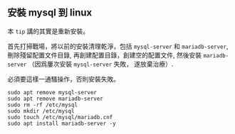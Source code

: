 ## 安裝 mysql 到 linux

本 `tip` 講的其實是重新安裝。

首先打掃戰場，將以前的安裝清理乾淨，包括 `mysql-server` 和 `mariadb-server`, 刪除殘留配置文件目錄, 再創建配置目錄，創建空的配置文件, 然後安裝 `mariadb-server` （因爲屢次安裝 `mysql-server` 失敗， 遂放棄治療）.

必須要這樣一通騷操作，否則安裝失敗。
```
sudo apt remove mysql-server
sudo apt remove mariadb-server
sudo rm -rf /etc/mysql
sudo mkdir /etc/mysql
sudo touch /etc/mysql/mariadb.cnf
sudo apt install mariadb-server -y
```

